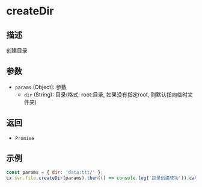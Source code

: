 # createDir

## 描述
创建目录

## 参数
- `params` (Object): 参数
  - `dir` (String): 目录(格式: root:目录, 如果没有指定root, 则默认指向临时文件夹)

## 返回
- `Promise`

## 示例
```javascript
const params = { dir: 'data:ttt/' };
cx.svr.file.createDir(params).then(() => console.log('目录创建成功')).catch(err => console.error('创建失败', err));
``` 
